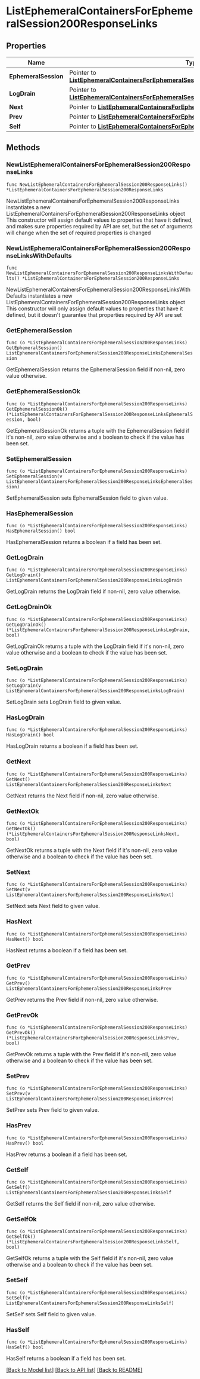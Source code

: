# ListEphemeralContainersForEphemeralSession200ResponseLinks

## Properties

Name | Type | Description | Notes
------------ | ------------- | ------------- | -------------
**EphemeralSession** | Pointer to [**ListEphemeralContainersForEphemeralSession200ResponseLinksEphemeralSession**](ListEphemeralContainersForEphemeralSession200ResponseLinksEphemeralSession.md) |  | [optional] 
**LogDrain** | Pointer to [**ListEphemeralContainersForEphemeralSession200ResponseLinksLogDrain**](ListEphemeralContainersForEphemeralSession200ResponseLinksLogDrain.md) |  | [optional] 
**Next** | Pointer to [**ListEphemeralContainersForEphemeralSession200ResponseLinksNext**](ListEphemeralContainersForEphemeralSession200ResponseLinksNext.md) |  | [optional] 
**Prev** | Pointer to [**ListEphemeralContainersForEphemeralSession200ResponseLinksPrev**](ListEphemeralContainersForEphemeralSession200ResponseLinksPrev.md) |  | [optional] 
**Self** | Pointer to [**ListEphemeralContainersForEphemeralSession200ResponseLinksSelf**](ListEphemeralContainersForEphemeralSession200ResponseLinksSelf.md) |  | [optional] 

## Methods

### NewListEphemeralContainersForEphemeralSession200ResponseLinks

`func NewListEphemeralContainersForEphemeralSession200ResponseLinks() *ListEphemeralContainersForEphemeralSession200ResponseLinks`

NewListEphemeralContainersForEphemeralSession200ResponseLinks instantiates a new ListEphemeralContainersForEphemeralSession200ResponseLinks object
This constructor will assign default values to properties that have it defined,
and makes sure properties required by API are set, but the set of arguments
will change when the set of required properties is changed

### NewListEphemeralContainersForEphemeralSession200ResponseLinksWithDefaults

`func NewListEphemeralContainersForEphemeralSession200ResponseLinksWithDefaults() *ListEphemeralContainersForEphemeralSession200ResponseLinks`

NewListEphemeralContainersForEphemeralSession200ResponseLinksWithDefaults instantiates a new ListEphemeralContainersForEphemeralSession200ResponseLinks object
This constructor will only assign default values to properties that have it defined,
but it doesn't guarantee that properties required by API are set

### GetEphemeralSession

`func (o *ListEphemeralContainersForEphemeralSession200ResponseLinks) GetEphemeralSession() ListEphemeralContainersForEphemeralSession200ResponseLinksEphemeralSession`

GetEphemeralSession returns the EphemeralSession field if non-nil, zero value otherwise.

### GetEphemeralSessionOk

`func (o *ListEphemeralContainersForEphemeralSession200ResponseLinks) GetEphemeralSessionOk() (*ListEphemeralContainersForEphemeralSession200ResponseLinksEphemeralSession, bool)`

GetEphemeralSessionOk returns a tuple with the EphemeralSession field if it's non-nil, zero value otherwise
and a boolean to check if the value has been set.

### SetEphemeralSession

`func (o *ListEphemeralContainersForEphemeralSession200ResponseLinks) SetEphemeralSession(v ListEphemeralContainersForEphemeralSession200ResponseLinksEphemeralSession)`

SetEphemeralSession sets EphemeralSession field to given value.

### HasEphemeralSession

`func (o *ListEphemeralContainersForEphemeralSession200ResponseLinks) HasEphemeralSession() bool`

HasEphemeralSession returns a boolean if a field has been set.

### GetLogDrain

`func (o *ListEphemeralContainersForEphemeralSession200ResponseLinks) GetLogDrain() ListEphemeralContainersForEphemeralSession200ResponseLinksLogDrain`

GetLogDrain returns the LogDrain field if non-nil, zero value otherwise.

### GetLogDrainOk

`func (o *ListEphemeralContainersForEphemeralSession200ResponseLinks) GetLogDrainOk() (*ListEphemeralContainersForEphemeralSession200ResponseLinksLogDrain, bool)`

GetLogDrainOk returns a tuple with the LogDrain field if it's non-nil, zero value otherwise
and a boolean to check if the value has been set.

### SetLogDrain

`func (o *ListEphemeralContainersForEphemeralSession200ResponseLinks) SetLogDrain(v ListEphemeralContainersForEphemeralSession200ResponseLinksLogDrain)`

SetLogDrain sets LogDrain field to given value.

### HasLogDrain

`func (o *ListEphemeralContainersForEphemeralSession200ResponseLinks) HasLogDrain() bool`

HasLogDrain returns a boolean if a field has been set.

### GetNext

`func (o *ListEphemeralContainersForEphemeralSession200ResponseLinks) GetNext() ListEphemeralContainersForEphemeralSession200ResponseLinksNext`

GetNext returns the Next field if non-nil, zero value otherwise.

### GetNextOk

`func (o *ListEphemeralContainersForEphemeralSession200ResponseLinks) GetNextOk() (*ListEphemeralContainersForEphemeralSession200ResponseLinksNext, bool)`

GetNextOk returns a tuple with the Next field if it's non-nil, zero value otherwise
and a boolean to check if the value has been set.

### SetNext

`func (o *ListEphemeralContainersForEphemeralSession200ResponseLinks) SetNext(v ListEphemeralContainersForEphemeralSession200ResponseLinksNext)`

SetNext sets Next field to given value.

### HasNext

`func (o *ListEphemeralContainersForEphemeralSession200ResponseLinks) HasNext() bool`

HasNext returns a boolean if a field has been set.

### GetPrev

`func (o *ListEphemeralContainersForEphemeralSession200ResponseLinks) GetPrev() ListEphemeralContainersForEphemeralSession200ResponseLinksPrev`

GetPrev returns the Prev field if non-nil, zero value otherwise.

### GetPrevOk

`func (o *ListEphemeralContainersForEphemeralSession200ResponseLinks) GetPrevOk() (*ListEphemeralContainersForEphemeralSession200ResponseLinksPrev, bool)`

GetPrevOk returns a tuple with the Prev field if it's non-nil, zero value otherwise
and a boolean to check if the value has been set.

### SetPrev

`func (o *ListEphemeralContainersForEphemeralSession200ResponseLinks) SetPrev(v ListEphemeralContainersForEphemeralSession200ResponseLinksPrev)`

SetPrev sets Prev field to given value.

### HasPrev

`func (o *ListEphemeralContainersForEphemeralSession200ResponseLinks) HasPrev() bool`

HasPrev returns a boolean if a field has been set.

### GetSelf

`func (o *ListEphemeralContainersForEphemeralSession200ResponseLinks) GetSelf() ListEphemeralContainersForEphemeralSession200ResponseLinksSelf`

GetSelf returns the Self field if non-nil, zero value otherwise.

### GetSelfOk

`func (o *ListEphemeralContainersForEphemeralSession200ResponseLinks) GetSelfOk() (*ListEphemeralContainersForEphemeralSession200ResponseLinksSelf, bool)`

GetSelfOk returns a tuple with the Self field if it's non-nil, zero value otherwise
and a boolean to check if the value has been set.

### SetSelf

`func (o *ListEphemeralContainersForEphemeralSession200ResponseLinks) SetSelf(v ListEphemeralContainersForEphemeralSession200ResponseLinksSelf)`

SetSelf sets Self field to given value.

### HasSelf

`func (o *ListEphemeralContainersForEphemeralSession200ResponseLinks) HasSelf() bool`

HasSelf returns a boolean if a field has been set.


[[Back to Model list]](../README.md#documentation-for-models) [[Back to API list]](../README.md#documentation-for-api-endpoints) [[Back to README]](../README.md)


